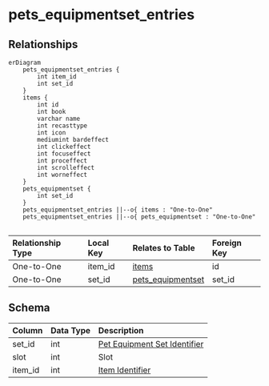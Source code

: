 # pets_equipmentset_entries

## Relationships

```mermaid
erDiagram
    pets_equipmentset_entries {
        int item_id
        int set_id
    }
    items {
        int id
        int book
        varchar name
        int recasttype
        int icon
        mediumint bardeffect
        int clickeffect
        int focuseffect
        int proceffect
        int scrolleffect
        int worneffect
    }
    pets_equipmentset {
        int set_id
    }
    pets_equipmentset_entries ||--o{ items : "One-to-One"
    pets_equipmentset_entries ||--o{ pets_equipmentset : "One-to-One"


```


| Relationship Type | Local Key | Relates to Table | Foreign Key |
| :--- | :--- | :--- | :--- |
| One-to-One | item_id | [items](../../schema/items/items.md) | id |
| One-to-One | set_id | [pets_equipmentset](../../schema/pets/pets_equipmentset.md) | set_id |


## Schema

| Column | Data Type | Description |
| :--- | :--- | :--- |
| set_id | int | [Pet Equipment Set Identifier](pets_equipmentset.md) |
| slot | int | Slot |
| item_id | int | [Item Identifier](../../schema/items/items.md) |

